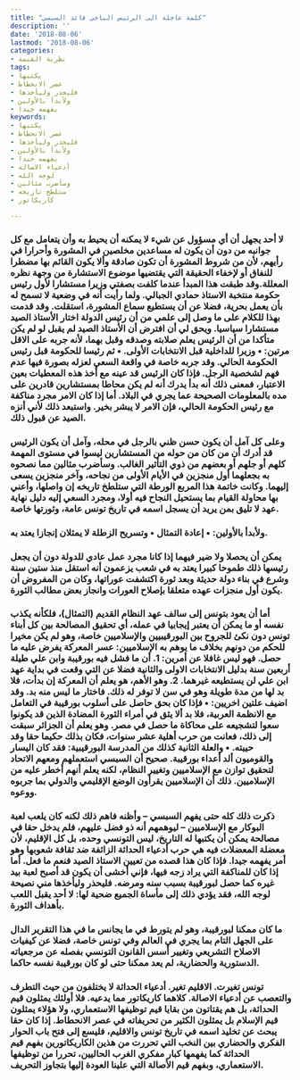 ```yaml
---
title: "كلمة عاجلة الى الرئيس الباجي قائد السبسي"
description: ''
date: '2018-08-06'
lastmod: '2018-08-06'
categories:
- نظرية القيمة
tags:
- يكتبها
- عصر الانحطاط
- فليحذر وليأخذها
- ولأبدأ بالأولين
- يفهمه جيدا
keywords:
- يكتبها
- عصر الانحطاط
- فليحذر وليأخذها
- ولأبدأ بالأولين
- يفهمه جيدا
- أدعياء الاصالة
- لوجه الله
- وسأضرب مثالين
- ستلطخ تاريخه
- كاريكاتور

---
```

### لا أحد يجهل أن أي مسؤول عن شيء لا يمكنه أن يحيط به وأن يتعامل مع كل جوانبه من دون أن يكون له مساعدين مخلصين في المشورة وأحرارا في رأيهم، لأن من شروط المشورة أن تكون صادقة وألا يكون القائم بها مضطرا للنفاق أو لإخفاء الحقيقة التي يقتضيها موضوع الاستشارة من وجهة نظره المعللة.وقد طبقت هذا المبدأ عندما كلفت بصفتي وزيرا مستشارا لأول رئيس حكومة منتخبة الاستاذ حمادي الجبالي. ولما رأيت أنه في وضعية لا تسمح له بأن يعمل بحرية، فضلا عن أن يستطيع سماع المشورة، استقلت. وقد قدمت بهذا للكلام على ما وصل إلى علمي من أن رئيس الدولة اختار الأستاذ الصيد مستشارا سياسيا. ويحق لي أن افترض أن الأستاذ الصيد لم يقبل لو لم يكن متأكدا من أن الرئيس يعلم صلابته وصدقه وقبل بهما، لأنه جربه على الاقل مرتين: • وزيرا للداخلية قبل الانتخابات الأولى. • ثم رئيسا للحكومة قبل رئيس الحكومة الحالي. وقد جربه خاصة في واقعة السعي لعزله بصورة فيها عدم فهم لشخصية الرجل. فإذا كان الرئيس قد عينه مع أخذ هذه المعطيات بعين الاعتبار، فمعنى ذلك أنه بدأ يدرك أنه لم يكن محاطا بمستشارين قادرين على مده بالمعلومات الصحيحة عما يجري في البلاد. أما إذا كان الامر مجرد مناكفة مع رئيس الحكومة الحالي، فإن الامر لا يبشر بخير. واستبعد ذلك لأني أنزه الصيد عن قبول ذلك.

### وعلى كل آمل أن يكون حسن ظني بالرجل في محله، وآمل أن يكون الرئيس قد أدرك أن من كان من حوله من المستشارين ليسوا في مستوى المهمة كلهم أو جلهم أو بعضهم من ذوي التأثير الغالب. وسأضرب مثالين مما نصحوه به بجعلهما أول منجزين في الأيام الأولى من نجاحه، وآخر منجزين يسعى إليهما. وكانت خاتمة هذا المربع الورطة التي ستلطخ تاريخه إن واصلها، وأعني بها محاولة القيام بما يستحيل النجاح فيه أولا، ومجرد السعي إليه دليل نهاية عهد لا تليق بمن يريد أن يسجل اسمه في تاريخ تونس عامة، وثورتها خاصة.

### ولأبدأ بالأولين: • إعادة التمثال • وتسريح الزطلة لا يمثلان إنجازا يعتد به.

### يمكن أن يحصلا ولا ضير فيهما إذا كانا مجرد عمل عادي للدولة دون أن يجعل رئيسها ذلك طموحا كبيرا يعتد به في شعب يزعمون أنه استقل منذ ستين سنة وشرع في بناء دولة حديثة وبعد ثورة اكتشفت عوراتها، وكان من المفروض أن يكون أول منجزات عهده متعلقا بإصلاح العورات وانجاز بعض مطالب الثورة.

### أما أن يعود بتونس إلى سالف عهد النظام القديم (التمثال)، فلكأنه يكذب نفسه أو ما يمكن أن يعتبر إيجابيا في عمله، أي تحقيق المصالحة بين كل أبناء تونس دون نكئ للجروح بين البورقيبيين والإسلاميين خاصة، وهو لم يكن مخيرا للحكم من دونهم بخلاف ما يوهم به الإسلاميين: عسر المعركة يفرض عليه ما حصل. فهو ليس غافلا عن أمرين: 1. أن ما فشل فيه بورقيبة وابن علي طيلة أربعين سنة بدليل الانتخابات الاولى والثانية فضلا عن التي وقعت في بداية عهد ابن علي لن يستطيعه غيرهما. 2. وهو الأهم، هو يعلم أن المعركة إن بدأت، فلا بد لها من مدة طويلة وهو في سن لا توفر له ذلك. فاختار ما ليس منه بد. وقد اضيف علتين اخريين: • فإذا كان بحق حاصل على أسلوب بورقيبة في التعامل مع الانظمة العربية، فلا بد ألا يثق في أمراء الثورة المضادة الذين قد يكونوا سعوا لتشجيعه على محاكاة ما حصل في مصر. وهو يعلم أن الجزائر سبقت إلى ذلك، فعانت من حرب أهلية عشر سنوات، فكان بذلك حكيما حقا وقد حييته. • والعلة الثانية كذلك من المدرسة البورقيبية: فقد كان اليسار والقوميون ألد أعداء بورقيبة. صحيح أن السبسي استعملهم ومعهم الاتحاد لتحقيق توازن مع الإسلاميين وتغيير النظام، لكنه يعلم أنهم أخطر عليه من الإسلاميين. ذلك أن الإسلاميين يقرأون الوضع الإقليمي والدولي بما جربوه ووعوه.

### ذكرت ذلك كله حتى يفهم السبسي – وأظنه فاهم ذلك لكنه كان يلعب لعبة البوكار مع الإسلاميين – ليوهمهم أنه ذو فضل عليهم، فلم يدخل حقا في مصالحة يمكن أن يكتبها له التاريخ، ليس التونسي وحده، بل كل الإقليم، لأن معضلة المعضلات فيه هي حرب أدعياء الحداثة الزائفة ضد ثقافة شعوبها وهو أمر يفهمه جيدا. فإذا كان هذا قصده من تعيين الاستاذ الصيد فنعم ما فعل. أما إذا كان للمناكفة التي يراد زجه فيها، فإني أخشى أن يكون قد أصبح لعبة بيد غيره كما حصل لبورقيبة بسبب سنه ومرضه. فليحذر وليأخذها مني نصيحة لوجه الله، فقد يؤدي ذلك إلى مأساة الجميع ضحية لها: لا أحد يقبل اللعب بأهداف الثورة.

### ما كان ممكنا لبورقيبة، وهو لم يتورط في ما يجانس ما في هذا التقرير الدال على الجهل التام بما يجري في العالم وفي تونس خاصة، فضلا عن كيفيات الاصلاح التشريعي وتغيير أسس القانون التونسي بفصله عن مرجعياته الدستورية والحضارية، لم يعد ممكنا حتى لو كان بورقيبة نفسه حاكما.

### تونس تغيرت. الاقليم تغير. أدعياء الحداثة لا يختلفون من حيث التطرف والتعصب عن أدعياء الاصالة. كلاهما كاريكاتور مما يدعيه. فلا أولئك يمثلون قيم الحداثة، بل هم يقتاتون من بقايا قيم توظيفها الاستعماري، ولا هؤلاء يمثلون قيم الإسلام بل يمثلون الكثير من تحريفاته في عصر الانحطاط. إذا كان حقا يبحث عن تخليد اسمه في تاريخ تونس والاقليم، فليسع إلى فتح باب الحوار الفكري والحضاري بين النخب التي تحررت من هذين الكاريكاتورين بفهم قيم الحداثة كما يفهمها كبار مفكري الغرب الحاليين، تحررا من توظيفها الاستعماري، وبفهم قيم الأصالة التي علينا العودة إليها بتجاوز التحريف.

###